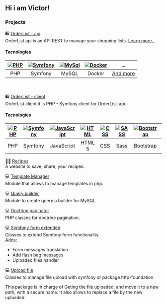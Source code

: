 ## Hi i am Victor!

### Projects

🛍️ [OrderList - api](https://github.com/Victor-codigo/OrderList-api)
  <br>OrderList api is an API REST to manage your shopping lists. [Learn more..](https://github.com/Victor-codigo/OrderList-api?tab=readme-ov-file#orderlist-api)
  <br>
  #### Tecnologies
  
  | [![PHP](https://img.icons8.com/?size=48&id=f0R4xVI4Sc8O&format=png&color=000000)](https://php.net) | [![Symfony](https://img.icons8.com/?size=48&id=78295&format=png&color=000000)](https://symfony.com) | [![MySql](https://img.icons8.com/?size=48&id=rgPSE6nAB766&format=png&color=000000)](https://www.mysql.com/) |  [![Docker](https://img.icons8.com/?size=48&id=cdYUlRaag9G9&format=png&color=000000)](https://www.docker.com/) | ... |
  |:--:|:--:|:--:|:--:|:--:|
  | PHP | Symfony | MySQL | Docker | [And more](https://github.com/Victor-codigo/OrderList-api?tab=readme-ov-file#stack) |
 
<br><br>🛍️ [OrderList - client](https://github.com/Victor-codigo/OrderList-client)
<br>OrderList client it is PHP - Symfony client for OrderList-api.
<br>
#### Tecnologies
  
  | [![PHP](https://img.icons8.com/?size=48&id=f0R4xVI4Sc8O&format=png&color=000000)](https://php.net) | [![Symfony](https://img.icons8.com/?size=48&id=78295&format=png&color=000000)](https://symfony.com) | [![JavaScript](https://img.icons8.com/?size=48&id=108784&format=png&color=000000)](https://developer.mozilla.org/en/docs/Web/JavaScript) | [![HTML](https://img.icons8.com/?size=48&id=20909&format=png&color=000000)](https://developer.mozilla.org/en/docs/Web/HTML) | [![CSS](https://img.icons8.com/?size=48&id=21278&format=png&color=000000)](https://developer.mozilla.org/en/docs/Web/CSS) | [![SASS](https://img.icons8.com/?size=48&id=78Fr72VCwbPq&format=png&color=000000)](https://sass-lang.com/) | [![Bootstrap](https://img.icons8.com/?size=48&id=PndQWK6M1Hjo&format=png&color=000000)](https://getbootstrap.com/)  | [![MySql](https://img.icons8.com/?size=48&id=rgPSE6nAB766&format=png&color=000000)](https://www.mysql.com/) | [![Docker](https://img.icons8.com/?size=48&id=cdYUlRaag9G9&format=png&color=000000)](https://www.docker.com/) | ... |
  |:--:|:--:|:--:|:--:|:--:|:--:|:--:|:--:|:--:|:--:|
  | PHP | Symfony | JavaScript | HTML 5 | CSS | Sass | Bootstrap | MySQL | Docker | [And more](https://github.com/Victor-codigo/OrderList-client?tab=readme-ov-file#stack) |

🧑‍🍳 [Recipes](https://github.com/Victor-codigo/Recipes)
<br>A website to save, share, your recipes.

💻 [Template Manager](https://github.com/Victor-codigo/TemplateManager)
<br>Module that allows to manage templates in php.

💻 [Query builder](https://github.com/Victor-codigo/query-builder)
<br>Module to create query a builder for MySQL.

💻 [Doctrine paginator](https://github.com/Victor-codigo/DoctrinePaginatorAdapter)
<br>PHP classes for doctrine pagination.

💻 [Symfony form extended](https://github.com/Victor-codigo/SymfonyFormExtended)
<br>Classes to extend Symfony form functionality.
<br>Adds:
  - Form messages translation
  - Add flash bag messages
  - Uploaded files handler


💻 [Upload file](https://github.com/Victor-codigo/UploadFile)
<br>Classes to manage file upload with symfony or package http-foundation.

This package is in charge of Geting the file uploaded, and move it to a new path, with a secure name.
It also allows to replace a file by the new uploaded.
